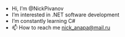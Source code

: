 - Hi, I’m @NickPivanov
- I’m interested in .NET software development
- I’m constantly learning C#
- 📫 How to reach me nick_anapa@mail.ru
